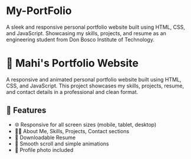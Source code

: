 # My-PortFolio
A sleek and responsive personal portfolio website built using HTML, CSS, and JavaScript. Showcasing my skills, projects, and resume as an engineering student from Don Bosco Institute of Technology.
# 💼 Mahi's Portfolio Website

A responsive and animated personal portfolio website built using HTML, CSS, and JavaScript. This project showcases my skills, projects, resume, and contact details in a professional and clean format.

## 🚀 Features
- 🌐 Responsive for all screen sizes (mobile, tablet, desktop)
- 🧑‍💻 About Me, Skills, Projects, Contact sections
- 📄 Downloadable Resume
- 🔄 Smooth scroll and simple animations
- 📸 Profile photo included
